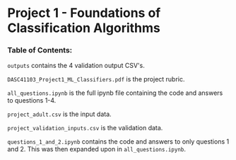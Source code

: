 # Project 1 - Foundations of Classification Algorithms

### Table of Contents: 

`outputs` contains the 4 validation output CSV's. 

`DASC41103_Project1_ML_Classifiers.pdf` is the project rubric. 

`all_questions.ipynb` is the full ipynb file containing the code and answers to questions 1-4. 

`project_adult.csv` is the input data.

`project_validation_inputs.csv` is the validation data.

`questions_1_and_2.ipynb` contains the code and answers to only questions 1 and 2. This was then expanded upon in `all_questions.ipynb`.
